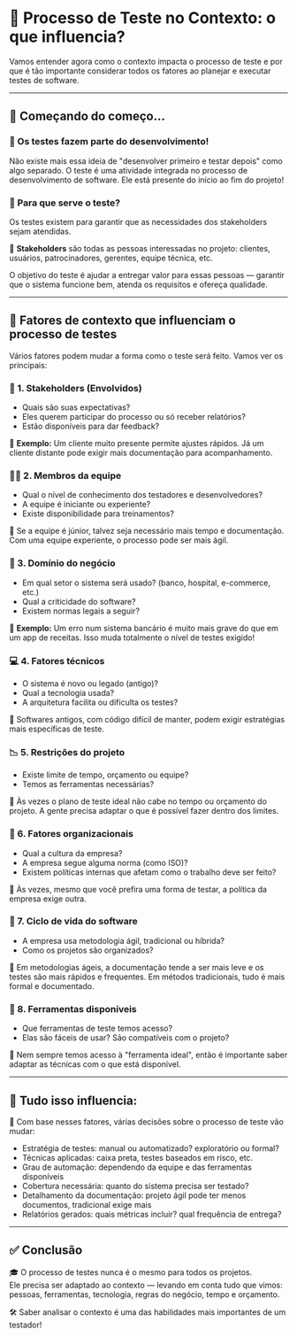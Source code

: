 # 🧪 Processo de Teste no Contexto: o que influencia?

Vamos entender agora como o contexto impacta o processo de teste e por que é tão importante considerar todos os fatores ao planejar e executar testes de software.

---

## 📌 Começando do começo…

### 🧩 Os testes fazem parte do desenvolvimento!

Não existe mais essa ideia de "desenvolver primeiro e testar depois" como algo separado. O teste é uma atividade integrada no processo de desenvolvimento de software. Ele está presente do início ao fim do projeto!

### 🎯 Para que serve o teste?

Os testes existem para garantir que as necessidades dos stakeholders sejam atendidas.

👥 **Stakeholders** são todas as pessoas interessadas no projeto: clientes, usuários, patrocinadores, gerentes, equipe técnica, etc.

O objetivo do teste é ajudar a entregar valor para essas pessoas — garantir que o sistema funcione bem, atenda os requisitos e ofereça qualidade.

---

## 🔄 Fatores de contexto que influenciam o processo de testes

Vários fatores podem mudar a forma como o teste será feito. Vamos ver os principais:

### 👥 1. Stakeholders (Envolvidos)

- Quais são suas expectativas?
- Eles querem participar do processo ou só receber relatórios?
- Estão disponíveis para dar feedback?

🔸 **Exemplo:** Um cliente muito presente permite ajustes rápidos. Já um cliente distante pode exigir mais documentação para acompanhamento.

### 👩‍💻 2. Membros da equipe

- Qual o nível de conhecimento dos testadores e desenvolvedores?
- A equipe é iniciante ou experiente?
- Existe disponibilidade para treinamentos?

🔸 Se a equipe é júnior, talvez seja necessário mais tempo e documentação. Com uma equipe experiente, o processo pode ser mais ágil.

### 🏢 3. Domínio do negócio

- Em qual setor o sistema será usado? (banco, hospital, e-commerce, etc.)
- Qual a criticidade do software?
- Existem normas legais a seguir?

🔸 **Exemplo:** Um erro num sistema bancário é muito mais grave do que em um app de receitas. Isso muda totalmente o nível de testes exigido!

### 💻 4. Fatores técnicos

- O sistema é novo ou legado (antigo)?
- Qual a tecnologia usada?
- A arquitetura facilita ou dificulta os testes?

🔸 Softwares antigos, com código difícil de manter, podem exigir estratégias mais específicas de teste.

### 📉 5. Restrições do projeto

- Existe limite de tempo, orçamento ou equipe?
- Temos as ferramentas necessárias?

🔸 Às vezes o plano de teste ideal não cabe no tempo ou orçamento do projeto. A gente precisa adaptar o que é possível fazer dentro dos limites.

### 🧬 6. Fatores organizacionais

- Qual a cultura da empresa?
- A empresa segue alguma norma (como ISO)?
- Existem políticas internas que afetam como o trabalho deve ser feito?

🔸 Às vezes, mesmo que você prefira uma forma de testar, a política da empresa exige outra.

### 🔁 7. Ciclo de vida do software

- A empresa usa metodologia ágil, tradicional ou híbrida?
- Como os projetos são organizados?

🔸 Em metodologias ágeis, a documentação tende a ser mais leve e os testes são mais rápidos e frequentes. Em métodos tradicionais, tudo é mais formal e documentado.

### 🧰 8. Ferramentas disponíveis

- Que ferramentas de teste temos acesso?
- Elas são fáceis de usar? São compatíveis com o projeto?

🔸 Nem sempre temos acesso à "ferramenta ideal", então é importante saber adaptar as técnicas com o que está disponível.

---

## 🎯 Tudo isso influencia:

🧠 Com base nesses fatores, várias decisões sobre o processo de teste vão mudar:

- Estratégia de testes: manual ou automatizado? exploratório ou formal?
- Técnicas aplicadas: caixa preta, testes baseados em risco, etc.
- Grau de automação: dependendo da equipe e das ferramentas disponíveis
- Cobertura necessária: quanto do sistema precisa ser testado?
- Detalhamento da documentação: projeto ágil pode ter menos documentos, tradicional exige mais
- Relatórios gerados: quais métricas incluir? qual frequência de entrega?

---

## ✅ Conclusão

🎓 O processo de testes nunca é o mesmo para todos os projetos.  
Ele precisa ser adaptado ao contexto — levando em conta tudo que vimos: pessoas, ferramentas, tecnologia, regras do negócio, tempo e orçamento.

🛠️ Saber analisar o contexto é uma das habilidades mais importantes de um testador!

